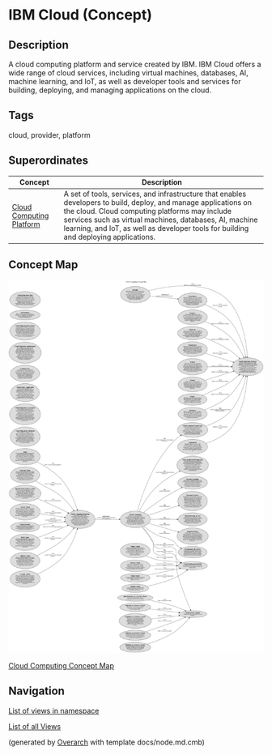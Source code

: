 
# IBM Cloud (Concept)
## Description
A cloud computing platform and service created by IBM. IBM Cloud offers a wide range of
          cloud services, including virtual machines, databases, AI, machine learning, and IoT, as well as developer
          tools and services for building, deploying, and managing applications on the cloud.


## Tags
cloud, provider, platform
## Superordinates
| Concept | Description |
|---|---|
| [Cloud Computing Platform](../../software-development/cloud/cloud-computing-platform.md)| A  set of tools, services, and infrastructure that enables developers to build, deploy, and manage applications on the cloud. Cloud computing platforms may include services such as virtual machines, databases, AI, machine learning, and IoT, as well as developer tools for building and deploying applications. |

## Concept Map
![Cloud Computing Concept Map](../../software-development/cloud/concept-view.png)

[Cloud Computing Concept Map](../../software-development/cloud/concept-view.md)


## Navigation
[List of views in namespace](./views-in-namespace.md)

[List of all Views](../../views.md)


(generated by [Overarch](https://github.com/soulspace-org/overarch) with template docs/node.md.cmb)
